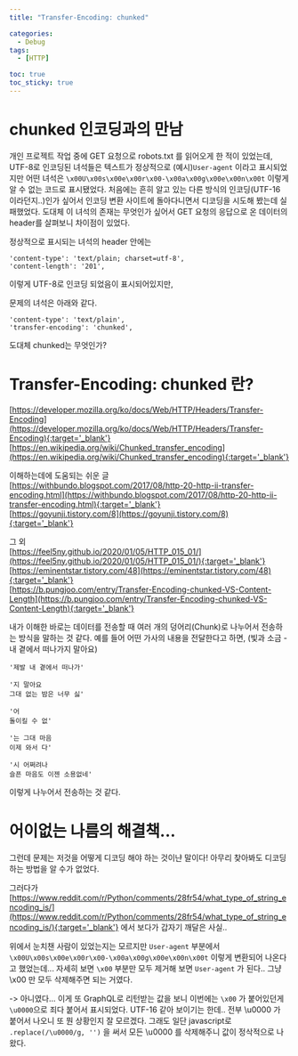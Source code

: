 ```yaml
---
title: "Transfer-Encoding: chunked"

categories:
  - Debug
tags:
  - [HTTP]

toc: true
toc_sticky: true
---
```


# chunked 인코딩과의 만남

개인 프로젝트 작업 중에 GET 요청으로 robots.txt 를 읽어오게 한 적이 있었는데, UTF-8로 인코딩된 녀석들은 텍스트가 정상적으로 (예시)```User-agent``` 이라고 표시되었지만 어떤 녀석은 ```\x00U\x00s\x00e\x00r\x00-\x00a\x00g\x00e\x00n\x00t``` 이렇게 알 수 없는 코드로 표시됐었다. 처음에는 흔히 알고 있는 다른 방식의 인코딩(UTF-16 이라던지..)인가 싶어서 인코딩 변환 사이트에 돌아다니면서 디코딩을 시도해 봤는데 실패했었다. 도대체 이 녀석의 존재는 무엇인가 싶어서 GET 요청의 응답으로 온 데이터의 header를 살펴보니 차이점이 있었다.  

정상적으로 표시되는 녀석의 header 안에는  
```
'content-type': 'text/plain; charset=utf-8',
'content-length': '201',
```
이렇게 UTF-8로 인코딩 되었음이 표시되어있지만,  


문제의 녀석은 아래와 같다.  
```
'content-type': 'text/plain',
'transfer-encoding': 'chunked',
```

도대체 chunked는 무엇인가?  


# Transfer-Encoding: chunked 란?

[https://developer.mozilla.org/ko/docs/Web/HTTP/Headers/Transfer-Encoding](https://developer.mozilla.org/ko/docs/Web/HTTP/Headers/Transfer-Encoding){:target='_blank'}  
[https://en.wikipedia.org/wiki/Chunked_transfer_encoding](https://en.wikipedia.org/wiki/Chunked_transfer_encoding){:target='_blank'}  

이해하는데에 도움되는 쉬운 글  
[https://withbundo.blogspot.com/2017/08/http-20-http-ii-transfer-encoding.html](https://withbundo.blogspot.com/2017/08/http-20-http-ii-transfer-encoding.html){:target='_blank'}  
[https://goyunji.tistory.com/8](https://goyunji.tistory.com/8){:target='_blank'}  

그 외  
[https://feel5ny.github.io/2020/01/05/HTTP_015_01/](https://feel5ny.github.io/2020/01/05/HTTP_015_01/){:target='_blank'}  
[https://eminentstar.tistory.com/48](https://eminentstar.tistory.com/48){:target='_blank'}  
[https://b.pungjoo.com/entry/Transfer-Encoding-chunked-VS-Content-Length](https://b.pungjoo.com/entry/Transfer-Encoding-chunked-VS-Content-Length){:target='_blank'}  

내가 이해한 바로는 데이터를 전송할 때 여러 개의 덩어리(Chunk)로 나누어서 전송하는 방식을 말하는 것 같다.
예를 들어 어떤 가사의 내용을 전달한다고 하면, (빛과 소금 - 내 곁에서 떠나가지 말아요)  
```
'제발 내 곁에서 떠나가'

'지 말아요 
그대 없는 밤은 너무 싫'

'어 
돌이킬 수 없'

'는 그대 마음 
이제 와서 다'

'시 어쩌려나 
슬픈 마음도 이젠 소용없네'
```
이렇게 나누어서 전송하는 것 같다.


# 어이없는 나름의 해결책...
그런데 문제는 저것을 어떻게 디코딩 해야 하는 것이냔 말이다! 아무리 찾아봐도 디코딩 하는 방법을 알 수가 없었다.  

그러다가 [https://www.reddit.com/r/Python/comments/28fr54/what_type_of_string_encoding_is/](https://www.reddit.com/r/Python/comments/28fr54/what_type_of_string_encoding_is/){:target='_blank'} 에서 보다가 갑자기 깨달은 사실..  

위에서 눈치챈 사람이 있었는지는 모르지만 ```User-agent``` 부분에서 ```\x00U\x00s\x00e\x00r\x00-\x00a\x00g\x00e\x00n\x00t``` 이렇게 변환되어 나온다고 했었는데... 자세히 보면 ```\x00``` 부분만 모두 제거해 보면 ```User-agent``` 가 된다.. 그냥 \x00 만 모두 삭제해주면 되는 거였다.

-> 아니였다... 이게 또 GraphQL로 리턴받는 값을 보니 이번에는 ```\x00``` 가 붙어있던게 ```\u0000```으로 죄다 붙어서 표시되었다. UTF-16 같아 보이기는 한데.. 전부 \u0000 가 붙어서 나오니 또 뭔 상황인지 잘 모르겠다. 그래도 일단 javascript로 ```.replace(/\u0000/g, '')``` 을 써서 모든 \u0000 를 삭제해주니 값이 정삭적으로 나왔다.
